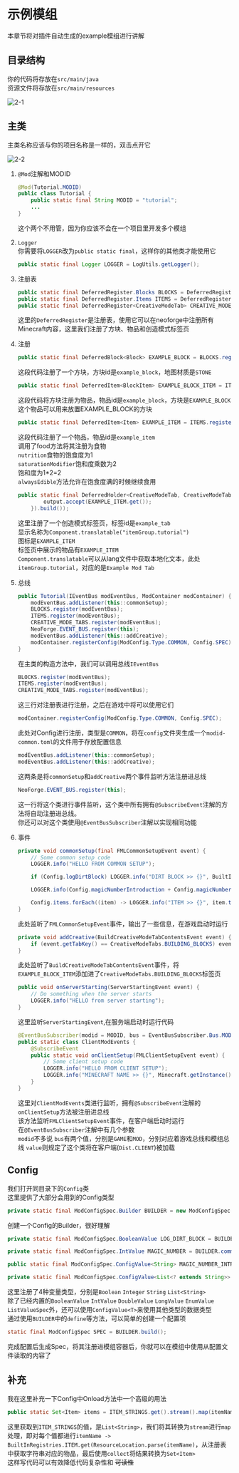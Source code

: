 # 示例模组

本章节将对插件自动生成的example模组进行讲解

## 目录结构

你的代码将存放在`src/main/java`  
资源文件将存放在`src/main/resources`

![2-1](src/2-1.png)

## 主类

主类名称应该与你的项目名称是一样的，双击点开它

![2-2](src/2-2.png)

1. `@Mod`注解和MODID

    ```Java
    @Mod(Tutorial.MODID)
    public class Tutorial {
        public static final String MODID = "tutorial";
        ...
    }
    ```

    这个两个不用管，因为你应该不会在一个项目里开发多个模组

2. `Logger`  
    你需要将`LOGGER`改为`public static final`，这样你的其他类才能使用它
    ```Java
    public static final Logger LOGGER = LogUtils.getLogger();
    ```

3. 注册表

    ```Java
    public static final DeferredRegister.Blocks BLOCKS = DeferredRegister.createBlocks(MODID);
    public static final DeferredRegister.Items ITEMS = DeferredRegister.createItems(MODID);
    public static final DeferredRegister<CreativeModeTab> CREATIVE_MODE_TABS = DeferredRegister.create(Registries.CREATIVE_MODE_TAB, MODID);
    ```

    这里的`DeferredRegister`是注册表，使用它可以在neoforge中注册所有Minecraft内容，这里我们注册了方块、物品和创造模式标签页

4. 注册

    ```Java
    public static final DeferredBlock<Block> EXAMPLE_BLOCK = BLOCKS.registerSimpleBlock("example_block", BlockBehaviour.Properties.of().mapColor(MapColor.STONE));
    ```
    这段代码注册了一个方块，方块id是`example_block`，地图材质是`STONE`

    ```Java
    public static final DeferredItem<BlockItem> EXAMPLE_BLOCK_ITEM = ITEMS.registerSimpleBlockItem("example_block", EXAMPLE_BLOCK);
    ```
    这段代码将方块注册为物品，物品id是`example_block`，方块是`EXAMPLE_BLOCK`  
    这个物品可以用来放置EXAMPLE_BLOCK的方块

    ```Java
    public static final DeferredItem<Item> EXAMPLE_ITEM = ITEMS.registerSimpleItem("example_item", new Item.Properties().food(new FoodProperties.Builder().alwaysEdible().nutrition(1).saturationModifier(2f).build()));
    ```
    这段代码注册了一个物品，物品id是`example_item`  
    调用了food方法将其注册为食物  
    `nutrition`食物的饱食度为1  
    `saturationModifier`饱和度乘数为2  
    饱和度为1*2=2  
    `alwaysEdible`方法允许在饱食度满的时候继续食用

    ```Java
    public static final DeferredHolder<CreativeModeTab, CreativeModeTab> EXAMPLE_TAB = CREATIVE_MODE_TABS.register("example_tab", () -> CreativeModeTab.builder().title(Component.translatable("itemGroup.tutorial")).withTabsBefore(CreativeModeTabs.COMBAT).icon(() -> EXAMPLE_ITEM.get().getDefaultInstance()).displayItems((parameters, output) -> {
            output.accept(EXAMPLE_ITEM.get()); 
        }).build());
    ```
    这里注册了一个创造模式标签页，标签id是`example_tab`  
    显示名称为`Component.translatable("itemGroup.tutorial")`  
    图标是`EXAMPLE_ITEM`  
    标签页中展示的物品有`EXAMPLE_ITEM`  
    `Component.translatable`可以从lang文件中获取本地化文本，此处`itemGroup.tutorial`，对应的是`Example Mod Tab`

5. 总线

    ```Java
    public Tutorial(IEventBus modEventBus, ModContainer modContainer) {
        modEventBus.addListener(this::commonSetup);
        BLOCKS.register(modEventBus);
        ITEMS.register(modEventBus);
        CREATIVE_MODE_TABS.register(modEventBus);
        NeoForge.EVENT_BUS.register(this);
        modEventBus.addListener(this::addCreative);
        modContainer.registerConfig(ModConfig.Type.COMMON, Config.SPEC);
    }
    ```
    在主类的构造方法中，我们可以调用总线`IEventBus`  
    ```Java
    BLOCKS.register(modEventBus);
    ITEMS.register(modEventBus);
    CREATIVE_MODE_TABS.register(modEventBus);
    ```
    这三行对注册表进行注册，之后在游戏中将可以使用它们  
    ```Java
    modContainer.registerConfig(ModConfig.Type.COMMON, Config.SPEC);
    ```
    此处对Config进行注册，类型是`COMMON`，将在`config`文件夹生成一个`modid-common.toml`的文件用于存放配置信息
    ```Java
    modEventBus.addListener(this::commonSetup);
    modEventBus.addListener(this::addCreative);
    ```
    这两条是将`commonSetup`和`addCreative`两个事件监听方法注册进总线
    ```Java
    NeoForge.EVENT_BUS.register(this);
    ```
    这一行将这个类进行事件监听，这个类中所有拥有`@SubscribeEvent`注解的方法将自动注册进总线。  
    你还可以对这个类使用`@EventBusSubscriber`注解以实现相同功能

1. 事件
    ```Java
    private void commonSetup(final FMLCommonSetupEvent event) {
        // Some common setup code
        LOGGER.info("HELLO FROM COMMON SETUP");

        if (Config.logDirtBlock) LOGGER.info("DIRT BLOCK >> {}", BuiltInRegistries.BLOCK.getKey(Blocks.DIRT));

        LOGGER.info(Config.magicNumberIntroduction + Config.magicNumber);

        Config.items.forEach((item) -> LOGGER.info("ITEM >> {}", item.toString()));
    }
    ```
    此处监听了`FMLCommonSetupEvent`事件，输出了一些信息，在游戏启动时运行
    ```Java
    private void addCreative(BuildCreativeModeTabContentsEvent event) {
        if (event.getTabKey() == CreativeModeTabs.BUILDING_BLOCKS) event.accept(EXAMPLE_BLOCK_ITEM);
    }
    ```
    此处监听了`BuildCreativeModeTabContentsEvent`事件，将`EXAMPLE_BLOCK_ITEM`添加进了`CreativeModeTabs.BUILDING_BLOCKS`标签页
    ```Java
    public void onServerStarting(ServerStartingEvent event) {
        // Do something when the server starts
        LOGGER.info("HELLO from server starting");
    }
    ```
    这里监听`ServerStartingEvent`,在服务端启动时运行代码
    ```Java
    @EventBusSubscriber(modid = MODID, bus = EventBusSubscriber.Bus.MOD, value = Dist.CLIENT)
    public static class ClientModEvents {
        @SubscribeEvent
        public static void onClientSetup(FMLClientSetupEvent event) {
            // Some client setup code
            LOGGER.info("HELLO FROM CLIENT SETUP");
            LOGGER.info("MINECRAFT NAME >> {}", Minecraft.getInstance().getUser().getName());
        }
    }
    ```
    这里对`ClientModEvents`类进行监听，拥有`@SubscribeEvent`注解的`onClientSetup`方法被注册进总线  
    该方法监听`FMLClientSetupEvent`事件，在客户端启动时运行  
    在`@EventBusSubscriber`注解中有几个参数  
    `modid`不多说
    `bus`有两个值，分别是`GAME`和`MOD`，分别对应着游戏总线和模组总线
    `value`则规定了这个类将在客户端(`Dist.CLIENT`)被加载  

## Config 

我们打开同目录下的`Config`类  
这里提供了大部分会用到的Config类型
```Java
private static final ModConfigSpec.Builder BUILDER = new ModConfigSpec.Builder();
```
创建一个Config的Builder，很好理解
```Java
private static final ModConfigSpec.BooleanValue LOG_DIRT_BLOCK = BUILDER.comment("Whether to log the dirt block on common setup").define("logDirtBlock", true);

private static final ModConfigSpec.IntValue MAGIC_NUMBER = BUILDER.comment("A magic number").defineInRange("magicNumber", 42, 0, Integer.MAX_VALUE);

public static final ModConfigSpec.ConfigValue<String> MAGIC_NUMBER_INTRODUCTION = BUILDER.comment("What you want the introduction message to be for the magic number").define("magicNumberIntroduction", "The magic number is... ");

private static final ModConfigSpec.ConfigValue<List<? extends String>> ITEM_STRINGS = BUILDER.comment("A list of items to log on common setup.").defineListAllowEmpty("items", List.of("minecraft:iron_ingot"), Config::validateItemName);
```
这里注册了4种变量类型，分别是`Boolean` `Integer` `String` `List<String>`  
除了已经内置的`BooleanValue` `IntValue` `DoubleValue` `LongValue` `EnumValue` `ListValueSpec`外，还可以使用`ConfigValue<T>`来使用其他类型的数据类型  
通过使用`BUILDER`中的`define`等方法，可以简单的创建一个配置项

```Java
static final ModConfigSpec SPEC = BUILDER.build();
```
完成配置后生成Spec，将其注册进模组容器后，你就可以在模组中使用从配置文件读取的内容了

## 补充

我在这里补充一下Config中Onload方法中一个高级的用法
```Java
public static Set<Item> items = ITEM_STRINGS.get().stream().map(itemName -> BuiltInRegistries.ITEM.get(ResourceLocation.parse(itemName))).collect(Collectors.toSet());
```
这里获取到`ITEM_STRINGS`的值，是`List<String>`，我们将其转换为`stream`进行`map`处理，即对每个值都进行`itemName -> BuiltInRegistries.ITEM.get(ResourceLocation.parse(itemName)`，从注册表中获取字符串对应的物品，最后使用`collect`将结果转换为`Set<Item>`  
这样写代码可以有效降低代码复杂性和 ~~可读性~~
